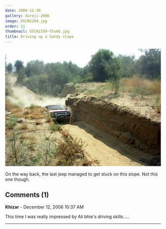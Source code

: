 ```yaml
---
date: 2006-11-30
gallery: dureji-2006
image: DSCN2289.jpg
order: 11
thumbnail: DSCN2289-thumb.jpg
title: Driving up a Sandy slope
---
```


![Driving up a Sandy slope](./DSCN2289.jpg)

On the way back, the last jeep managed to get stuck on this slope. Not this one though.

<div id="comments">

## Comments (1)

**Khizar** - December 12, 2006 10:37 AM

This time I was really impressed by Ali bhie's driving skills.....

---

</div>